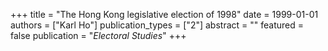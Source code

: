 +++
title = "The Hong Kong legislative election of 1998"
date = 1999-01-01
authors = ["Karl Ho"]
publication_types = ["2"]
abstract = ""
featured = false
publication = "*Electoral Studies*"
+++

